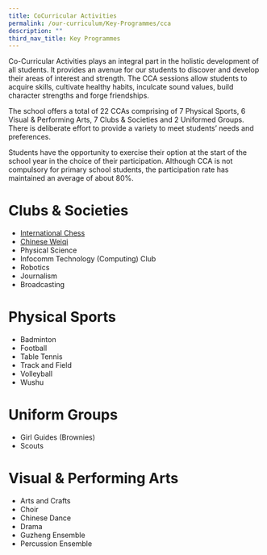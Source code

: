 ```yaml
---
title: CoCurricular Activities
permalink: /our-curriculum/Key-Programmes/cca
description: ""
third_nav_title: Key Programmes
---
```

Co-Curricular Activities plays an integral part in the holistic development of all students. It provides an avenue for our students to discover and develop their areas of interest and strength. The CCA sessions allow students to acquire skills, cultivate healthy habits, inculcate sound values, build character strengths and forge friendships.

The school offers a total of 22 CCAs comprising of 7 Physical Sports, 6 Visual & Performing Arts, 7 Clubs & Societies and 2 Uniformed Groups. There is deliberate effort to provide a variety to meet students’ needs and preferences.

Students have the opportunity to exercise their option at the start of the school year in the choice of their participation. Although CCA is not compulsory for primary school students, the participation rate has maintained an average of about 80%.

# Clubs & Societies
* [International Chess](/ccas/chess)
* [Chinese Weiqi](/ccas/chineseweiqi)
* Physical Science
* Infocomm Technology (Computing) Club
* Robotics
* Journalism
* Broadcasting

# Physical Sports
* Badminton
* Football
* Table Tennis
* Track and Field
* Volleyball
* Wushu

# Uniform Groups
* Girl Guides (Brownies)
* Scouts

# Visual & Performing Arts
* Arts and Crafts
* Choir
* Chinese Dance
* Drama
* Guzheng Ensemble
* Percussion Ensemble
